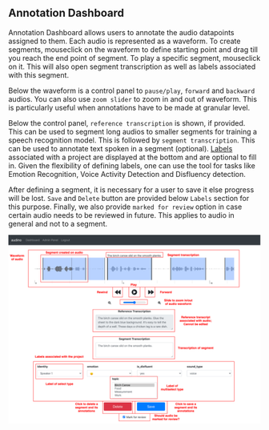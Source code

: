 ## Annotation Dashboard

Annotation Dashboard allows users to annotate the audio datapoints assigned to them. Each audio is represented as a waveform. To create segments, mouseclick on the waveform to define starting point and drag till you reach the end point of segment. To play a specific segment, mouseclick on it. This will also open segment transcription as well as labels associated with this segment.

Below the waveform is a control panel to `pause/play`, `forward` and `backward` audios. You can also use `zoom slider` to zoom in and out of waveform. This is particularly useful when annotations have to be made at granular level.

Below the control panel, `reference transcription` is shown, if provided. This can be used to segment long audios to smaller segments for training a speech recognition model. This is followed by `segment transcription`. This can be used to annotate text spoken in a segment (optional). [Labels](./label-dashboard.md) associated with a project are displayed at the bottom and are optional to fill in. Given the flexibility of defining labels, one can use the tool for tasks like Emotion Recognition, Voice Activity Detection and Disfluency detection.

After defining a segment, it is necessary for a user to save it else progress will be lost. `Save` and `Delete` button are provided below `Labels` section for this purpose. Finally, we also provide `marked for review` option in case certain audio needs to be reviewed in future. This applies to audio in general and not to a segment.

[![Annotation Dashboard](../assets/annotation-dashboard.png)](../assets/annotation-dashboard.png)
